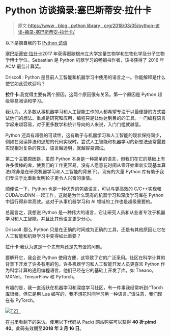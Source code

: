 # Python 访谈摘录:塞巴斯蒂安·拉什卡

> 原文:[https://www . blog . python library . org/2018/03/05/python-访谈-摘录-塞巴斯蒂安-拉什卡/](https://www.blog.pythonlibrary.org/2018/03/05/python-interviews-excerpt-sebastian-raschka/)

以下是摘自我的书 [Python 访谈](https://www.packtpub.com/web-development/python-interviews)

[塞巴斯蒂安·拉什卡](https://sebastianraschka.com)2017 年获得密歇根州立大学定量生物学和生物化学及分子生物学博士学位。Sebastian 是 Python 机器学习的畅销书作者，该书获得了 2016 年 ACM 最佳计算奖。

Driscoll : Python 是目前人工智能和机器学习中使用的语言之一。你能解释是什么使它如此受欢迎吗？

**拉什卡**:我觉得主要有两个原因，这两个原因很有关系。第一个原因是 Python 超级容易阅读和学习。

我认为，大多数从事机器学习和人工智能工作的人都希望专注于以最便捷的方式尝试他们的想法。重点是研究和应用，编程只是让你达到目的的工具。一门编程语言学起来越容易，对于更多数学和统计导向的人来说，入门门槛就越低。

Python 还具有超强的可读性，这有助于与机器学习和人工智能的现状保持同步，例如在阅读算法和思想的代码实现时。尝试人工智能和机器学习的新想法通常需要实现相对复杂的算法，语言越透明，就越容易调试。

第二个主要原因是，虽然 Python 本身是一种简单的语言，但我们在它的基础上有许多很棒的库，使我们的工作更容易。没有人愿意花时间从零开始重新实现基本算法(除非是在研究机器学习和人工智能的背景下)。现有的大量 Python 库有助于我们专注于比重新发明轮子更令人兴奋的事情。

顺便说一下，Python 也是一种优秀的包装语言，可以与更高效的 C/C++实现和 CUDA/cuDNN 一起工作，这就是为什么现有的机器学习和深度学习库在 Python 中运行得非常高效。这对于从事机器学习和 AI 领域的工作也是超级重要的。

总而言之，我想说 Python 是一种伟大的语言，它让研究人员和从业者专注于机器学习和人工智能，并且比其他语言更少分心。

Driscoll :那么 Python 只是在正确的时间成为正确的工具，还是有其他原因让它在人工智能和机器学习中变得如此重要？

拉什卡:我认为这是一个先有鸡还是先有蛋的问题。

要解开它，我会说 Python 使用方便，这导致了它的广泛采用。社区在科学计算的背景下开发了许多有用的包。许多机器学习和人工智能开发人员更喜欢 Python 作为科学计算的通用编程语言，他们已经在它的基础上开发了库，如 Theano，MXNet，TensorFlow 和 PyTorch。

有趣的是，我一直活跃在机器学习和深度学习社区，有一件事我经常听到:“Torch 库很棒，但它是用 Lua 编写的，我不想花时间学习另一种语言。”请注意，我们现在有 PyTorch。

[![](../Images/6ab9c081474a85503a14fa58fa3d45c2.png)T2】](https://www.packtpub.com/web-development/python-interviews)

在[书](https://www.packtpub.com/web-development/python-interviews)里看剩下的采访。使用以下代码从 Packt 网站购买可以获得 **40 折**:**pimd 40**。此码有效期至**2018 年 3 月 16 日**。